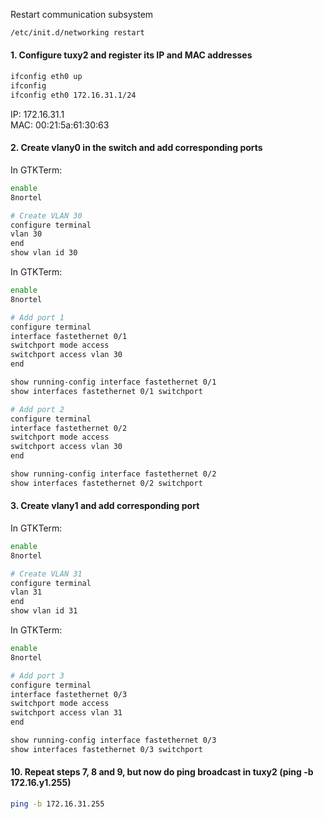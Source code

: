 Restart communication subsystem
```sh
/etc/init.d/networking restart
```

#### 1. Configure tuxy2 and register its IP and MAC addresses
```sh
ifconfig eth0 up
ifconfig
ifconfig eth0 172.16.31.1/24
```
IP: 172.16.31.1  
MAC: 00:21:5a:61:30:63

#### 2. Create vlany0 in the switch and add corresponding ports
In GTKTerm:
```sh
enable
8nortel

# Create VLAN 30
configure terminal
vlan 30
end
show vlan id 30
```

In GTKTerm:
```sh
enable
8nortel

# Add port 1
configure terminal
interface fastethernet 0/1
switchport mode access
switchport access vlan 30
end

show running-config interface fastethernet 0/1
show interfaces fastethernet 0/1 switchport

# Add port 2
configure terminal
interface fastethernet 0/2
switchport mode access
switchport access vlan 30
end

show running-config interface fastethernet 0/2
show interfaces fastethernet 0/2 switchport
```

#### 3. Create vlany1 and add corresponding port
In GTKTerm:
```sh
enable
8nortel

# Create VLAN 31
configure terminal
vlan 31
end
show vlan id 31
```

In GTKTerm:
```sh
enable
8nortel

# Add port 3
configure terminal
interface fastethernet 0/3
switchport mode access
switchport access vlan 31
end

show running-config interface fastethernet 0/3
show interfaces fastethernet 0/3 switchport
```

#### 10. Repeat steps 7, 8 and 9, but now do ping broadcast in tuxy2 (ping -b 172.16.y1.255)
```sh
ping -b 172.16.31.255
```
